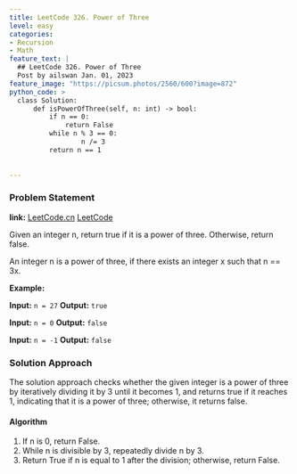 ```yaml
---
title: LeetCode 326. Power of Three
level: easy
categories:
- Recursion
- Math
feature_text: |
  ## LeetCode 326. Power of Three
  Post by ailswan Jan. 01, 2023
feature_image: "https://picsum.photos/2560/600?image=872"
python_code: >
  class Solution:
      def isPowerOfThree(self, n: int) -> bool:
          if n == 0:
              return False
          while n % 3 == 0:
                  n /= 3
          return n == 1
        
         
---
```


### Problem Statement
**link:**
[LeetCode.cn](https://leetcode.cn/problems/power-of-three/)
[LeetCode](https://leetcode.com/problems/power-of-three/)

Given an integer n, return true if it is a power of three. Otherwise, return false.

An integer n is a power of three, if there exists an integer x such that n == 3x.

 
**Example:**

**Input:** `n = 27`
**Output:** `true`
 
**Input:** `n = 0`
**Output:** `false`

**Input:** `n = -1`
**Output:** `false`

### Solution Approach

The solution approach checks whether the given integer is a power of three by iteratively dividing it by 3 until it becomes 1, and returns true if it reaches 1, indicating that it is a power of three; otherwise, it returns false.

#### Algorithm
1. If n is 0, return False.
2. While n is divisible by 3, repeatedly divide n by 3.
3. Return True if n is equal to 1 after the division; otherwise, return False.